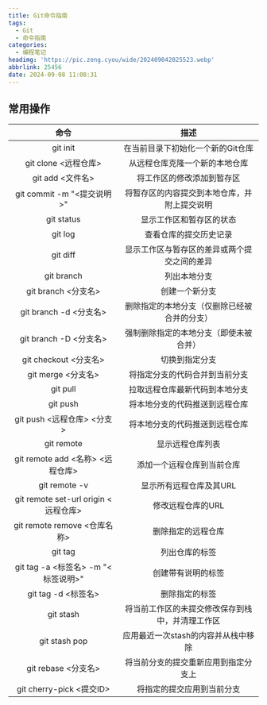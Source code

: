 ```yaml
---
title: Git命令指南
tags:
  - Git
  - 命令指南
categories:
  - 编程笔记
headimg: 'https://pic.zeng.cyou/wide/202409042025523.webp'
abbrlink: 25456
date: 2024-09-08 11:08:31
---
```


## 常用操作

|                 命令                 |                     描述                     |
| :----------------------------------: | :------------------------------------------: |
|              git init                |      在当前目录下初始化一个新的Git仓库       |
|         git clone <远程仓库>         |        从远程仓库克隆一个新的本地仓库        |
|           git add <文件名>           |          将工作区的修改添加到暂存区          |
|       git commit -m "<提交说明>"      | 将暂存区的内容提交到本地仓库，并附上提交说明  |
|             git status               |           显示工作区和暂存区的状态           |
|              git log                 |            查看仓库的提交历史记录            |
|             git diff                 | 显示工作区与暂存区的差异或两个提交之间的差异 |
|            git branch                |                 列出本地分支                 |
|          git branch <分支名>         |                 创建一个新分支               |
|         git branch -d <分支名>       |   删除指定的本地分支（仅删除已经被合并的分支）   |
|         git branch -D <分支名>       |      强制删除指定的本地分支（即使未被合并）      |
|         git checkout <分支名>        |                切换到指定分支                |
|           git merge <分支名>         |        将指定分支的代码合并到当前分支        |
|             git pull                 |        拉取远程仓库最新代码到本地分支        |
|             git push                 |        将本地分支的代码推送到远程仓库        |
|       git push <远程仓库> <分支>     |        将本地分支的代码推送到远程仓库        |
|            git remote                |               显示远程仓库列表               |
|   git remote add <名称> <远程仓库>   |            添加一个远程仓库到当前仓库        |
|          git remote -v               |             显示所有远程仓库及其URL          |
| git remote set-url origin <远程仓库> |                修改远程仓库的URL             |
|     git remote remove <仓库名称>     |                删除指定的远程仓库            |
|              git tag                 |                  列出仓库的标签              |
|  git tag -a <标签名> -m "<标签说明>" |                创建带有说明的标签            |
|          git tag -d <标签名>         |                  删除指定的标签              |
|             git stash                | 将当前工作区的未提交修改保存到栈中，并清理工作区 |
|           git stash pop              |       应用最近一次stash的内容并从栈中移除    |
|         git rebase <分支名>          |       将当前分支的提交重新应用到指定分支上   |
|       git cherry-pick <提交ID>       |            将指定的提交应用到当前分支        |
